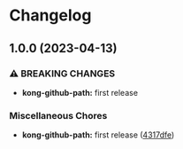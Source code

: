 # Changelog

## 1.0.0 (2023-04-13)


### ⚠ BREAKING CHANGES

* **kong-github-path:** first release

### Miscellaneous Chores

* **kong-github-path:** first release ([4317dfe](https://github.com/ptonini/luarocks/commit/4317dfea8ca391e2824adc1694c3d7ea3cea3e93))
